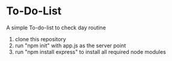 # To-Do-List
A simple To-do-list to check day routine
1. clone this repository
2. run "npm init" with app.js as the server point
3. run "npm install express" to install all required node modules
